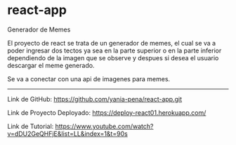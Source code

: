 # react-app
 Generador de Memes

 El proyecto de react se trata de un generador de memes, el cual se va a poder ingresar dos tectos ya sea en la parte superior o en la parte inferior dependiendo de la imagen que se observe y despues si desea el usuario descargar el meme generado.

 Se va a conectar con una api de imagenes para memes.

***
Link de GitHub:
https://github.com/yania-pena/react-app.git


Link de Proyecto Deployado:
https://deploy-react01.herokuapp.com/


Link de Tutorial:
https://www.youtube.com/watch?v=dDU2GeQHFjE&list=LL&index=1&t=90s
